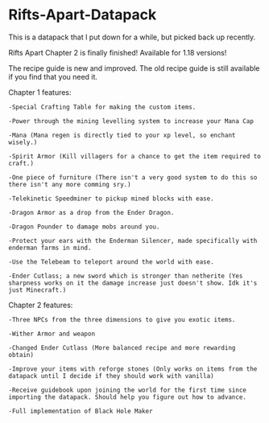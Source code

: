 # Rifts-Apart-Datapack
This is a datapack that I put down for a while, but picked back up recently.

Rifts Apart Chapter 2 is finally finished! Available for 1.18 versions!

The recipe guide is new and improved. The old recipe guide is still available if you find that you need it.

Chapter 1 features:

    -Special Crafting Table for making the custom items.
  
    -Power through the mining levelling system to increase your Mana Cap
  
    -Mana (Mana regen is directly tied to your xp level, so enchant wisely.)
  
    -Spirit Armor (Kill villagers for a chance to get the item required to craft.)
  
    -One piece of furniture (There isn't a very good system to do this so there isn't any more comming sry.)
  
    -Telekinetic Speedminer to pickup mined blocks with ease.
  
    -Dragon Armor as a drop from the Ender Dragon.
  
    -Dragon Pounder to damage mobs around you.
  
    -Protect your ears with the Enderman Silencer, made specifically with enderman farms in mind.
  
    -Use the Telebeam to teleport around the world with ease.
  
    -Ender Cutlass; a new sword which is stronger than netherite (Yes sharpness works on it the damage increase just doesn't show. Idk it's just Minecraft.)
 
Chapter 2 features:

    -Three NPCs from the three dimensions to give you exotic items.
    
    -Wither Armor and weapon
    
    -Changed Ender Cutlass (More balanced recipe and more rewarding obtain)
    
    -Improve your items with reforge stones (Only works on items from the datapack until I decide if they should work with vanilla)
    
    -Receive guidebook upon joining the world for the first time since importing the datapack. Should help you figure out how to advance.
    
    -Full implementation of Black Hole Maker
